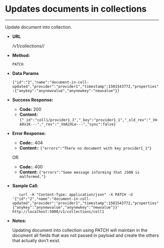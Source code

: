 # Updates documents in collections

----
  Update document into collection.

* **URL**

  /v1/collections/<collection>/<key>

* **Method:**

  `PATCH`

* **Data Params**

  `{"id":"2","name":"document-in-coll-updated","provider":"provider1","timestamp":1501543772,"properties":{"anykey":"anynewvalue","anynewkey":"newvalue"}}`

* **Success Response:**

  * **Code:** 200
  * **Content:** `{"_id":"coll1/provider1_1","_key":"provider1_1","_old_rev":"_VmA0x1K---","_rev":"_VmA2XLe---","sync":false}`
 
* **Error Response:**

  * **Code:**: 404
  * **Content:**: `{"errors":"There no document with key provider1_1"}`
  
  OR
  
  * **Code:**: 400
  * **Content:** `{"errors":"Some message informing that JSON is malformed."}`

* **Sample Call:**

  ```shell
     curl -H "Content-Type: application/json" -X PATCH -d '{"id":"2","name":"document-in-coll-updated","provider":"provider1","timestamp":1501543772,"properties":{"anykey":"anynewvalue","anynewkey":"newvalue"}}' http://localhost:5000/v1/collections/coll1
  ```

* **Notes:**
  
  Updating document into collection using PATCH will maintain in the document all fields that was not passed in payload and create the others that actually don't exist.
